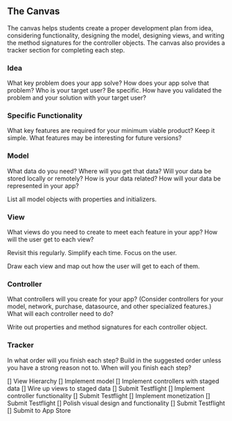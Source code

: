 ## The Canvas

The canvas helps students create a proper development plan from idea, considering functionality, designing the model, designing views, and writing the method signatures for the controller objects. The canvas also provides a tracker section for completing each step.

### Idea

What key problem does your app solve?
How does your app solve that problem?
Who is your target user? Be specific.
How have you validated the problem and your solution with your target user?

### Specific Functionality

What key features are required for your minimum viable product? Keep it simple.
What features may be interesting for future versions?

### Model

What data do you need?
Where will you get that data?
Will your data be stored locally or remotely?
How is your data related?
How will your data be represented in your app?

List all model objects with properties and initializers.

### View

What views do you need to create to meet each feature in your app?
How will the user get to each view?

Revisit this regularly. Simplify each time. Focus on the user.

Draw each view and map out how the user will get to each of them.

### Controller

What controllers will you create for your app? (Consider controllers for your model, network, purchase, datasource, and other specialized features.)
What will each controller need to do? 

Write out properties and method signatures for each controller object.

### Tracker

In what order will you finish each step? Build in the suggested order unless you have a strong reason not to.
When will you finish each step?

[] View Hierarchy
[] Implement model
[] Implement controllers with staged data
[] Wire up views to staged data
[] Submit Testflight
[] Implement controller functionality
[] Submit Testflight
[] Implement monetization
[] Submit Testflight
[] Polish visual design and functionality
[] Submit Testflight
[] Submit to App Store
